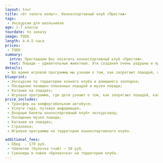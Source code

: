 ```yaml
---
layout: tour
title: «От топота копыт». Конноспортивный клуб «Престиж»
tags:
 - Экскурсии для школьников
age: 1-7 классы
tourdate: по заказу
image: TODO
length: 4-4.5 часа
prices:
 - TODO
summary:
  intro: Приглашаем Вас посетить конноспортивный клуб «Престиж».
  text: Лошади – удивительные животные. Эти создания очень радушны и преданны, у них прекрасная память. А главное, катание на лошадях приносит огромную пользу здоровью. Они помогают нашему телу расслабиться, общение с ними поддерживает тонус нашего тела. Психологи утверждают, что человек чувствует себя увереннее, избавляется  от своих комплексов, управляя таким сильным и крупным животным.
details:
 - Во время игровой программы мы узнаем о том, как запрягают лошадей, как управляют ими, как и чем их кормят, как подковывают. Мы посетим конюшни племенных лошадей и домашний зоопарк, где увидим козочек, курочек, кроликов, овечек, индюшек и хрюшек. Также, совершим экскурсию по территории клуба и в музей лошади. И, конечно, каждый сможет ПОКАТАТЬСЯ на лошади!
blueprint:
 - Экскурсия по территории конного клуба и домашнего зоопарка;
 - Посещение конюшен плененных лошадей и музея лошади;
 - Катание на лошадях;
 - Игровая программа, где дети узнают о том, как запрягают лошадей, как управляют ими, как и чем кормят, как подковывают
price_includes:
 - Трансфер на комфортабельном автобусе;
 - Услуги гида, путевая информация;
 - Входные билеты конноспортивный клуб+ экскурсовод;
 - Посещение музея лошади;
 - Катание на лошадях;
 - Страховка;
 - Игровая программа на территории конноспортивного клуба.

additional_fees:
 - Обед  - 170 руб.
 - Чаепитие (булочка +чай) – 50 руб.
 - Сувениры в лавке «Орловочка» на территории клуба.
---
```

